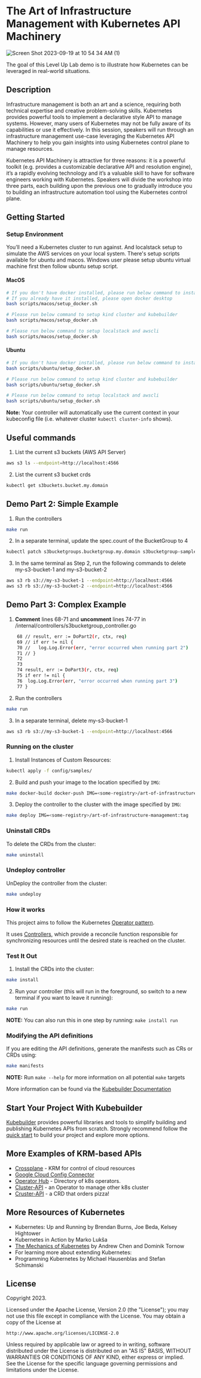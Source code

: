 # The Art of Infrastructure Management with Kubernetes API Machinery
![Screen Shot 2023-09-19 at 10 54 34 AM (1)](https://github.com/kellybw12/art-of-infrastructure-management/assets/72891670/d91b2e16-02f5-4bd5-b353-508943723c64)


The goal of this Level Up Lab demo is to illustrate how Kubernetes can be leveraged in real-world situations.

## Description

Infrastructure management is both an art and a science, requiring both technical expertise and creative problem-solving skills. Kubernetes provides powerful tools to implement a declarative style API to manage systems. However, many users of Kubernetes may not be fully aware of its capabilities or use it effectively. In this session, speakers will run through an infrastructure management use-case leveraging the Kubernetes API Machinery to help you gain insights into using Kubernetes control plane to manage resources.

Kubernetes API Machinery is attractive for three reasons: it is a powerful toolkit (e.g. provides a customizable declarative API and resolution engine), it’s a rapidly evolving technology and it’s a valuable skill to have for software engineers working with Kubernetes. Speakers will divide the workshop into three parts, each building upon the previous one to gradually introduce you to building an infrastructure automation tool using the Kubernetes control plane.

## Getting Started
### Setup Environment
You’ll need a Kubernetes cluster to run against. And localstack setup to simulate the AWS services on your local system.
There's setup scripts available for ubuntu and macos. Windows user please setup ubuntu virtual machine first then follow ubuntu setup script.

#### MacOS

```bash
# If you don't have docker installed, please run below command to install docker
# If you already have it installed, please open docker desktop
bash scripts/macos/setup_docker.sh 

# Please run below command to setup kind cluster and kubebuilder
bash scripts/macos/setup_docker.sh 

# Please run below command to setup localstack and awscli
bash scripts/macos/setup_docker.sh 
```

#### Ubuntu

```bash
# If you don't have docker installed, please run below command to install docker
bash scripts/ubuntu/setup_docker.sh 

# Please run below command to setup kind cluster and kubebuilder
bash scripts/ubuntu/setup_docker.sh 

# Please run below command to setup localstack and awscli
bash scripts/ubuntu/setup_docker.sh 
```

**Note:** Your controller will automatically use the current context in your kubeconfig file (i.e. whatever cluster `kubectl cluster-info` shows).

## Useful commands

1. List the current s3 buckets (AWS API Server)

```sh
aws s3 ls --endpoint=http://localhost:4566
```

2. List the current s3 bucket crds

```sh
kubectl get s3buckets.bucket.my.domain
```

## Demo Part 2: Simple Example

1. Run the controllers

```sh
make run
```

2. In a separate terminal, update the spec.count of the BucketGroup to 4

```sh
kubectl patch s3bucketgroups.bucketgroup.my.domain s3bucketgroup-sample --patch '{"spec": {"desiredBucketCount":4}}' --type=merge
```

3. In the same terminal as Step 2, run the following commands to delete my-s3-bucket-1 and my-s3-bucket-2

```sh
aws s3 rb s3://my-s3-bucket-1 --endpoint=http://localhost:4566
aws s3 rb s3://my-s3-bucket-2 --endpoint=http://localhost:4566
```

## Demo Part 3: Complex Example

1. **Comment** lines 68-71 and **uncomment** lines 74-77 in /internal/controllers/s3bucketgroup_controller.go

```sh
    68 // result, err := DoPart2(r, ctx, req)
    69 // if err != nil {
    70 // 	log.Log.Error(err, "error occurred when running part 2")
    71 // }
    72
    73
    74 result, err := DoPart3(r, ctx, req)
    75 if err != nil {
    76	log.Log.Error(err, "error occurred when running part 3")
    77 }
```

2. Run the controllers

```sh
make run
```

3. In a separate terminal, delete my-s3-bucket-1

```sh
aws s3 rb s3://my-s3-bucket-1 --endpoint=http://localhost:4566
```

### Running on the cluster

1. Install Instances of Custom Resources:

```sh
kubectl apply -f config/samples/
```

2. Build and push your image to the location specified by `IMG`:

```sh
make docker-build docker-push IMG=<some-registry>/art-of-infrastructure-management:tag
```

3. Deploy the controller to the cluster with the image specified by `IMG`:

```sh
make deploy IMG=<some-registry>/art-of-infrastructure-management:tag
```

### Uninstall CRDs

To delete the CRDs from the cluster:

```sh
make uninstall
```

### Undeploy controller

UnDeploy the controller from the cluster:

```sh
make undeploy
```

### How it works

This project aims to follow the Kubernetes [Operator pattern](https://kubernetes.io/docs/concepts/extend-kubernetes/operator/).

It uses [Controllers](https://kubernetes.io/docs/concepts/architecture/controller/),
which provide a reconcile function responsible for synchronizing resources until the desired state is reached on the cluster.

### Test It Out

1. Install the CRDs into the cluster:

```sh
make install
```

2. Run your controller (this will run in the foreground, so switch to a new terminal if you want to leave it running):

```sh
make run
```

**NOTE:** You can also run this in one step by running: `make install run`

### Modifying the API definitions

If you are editing the API definitions, generate the manifests such as CRs or CRDs using:

```sh
make manifests
```

**NOTE:** Run `make --help` for more information on all potential `make` targets

More information can be found via the [Kubebuilder Documentation](https://book.kubebuilder.io/introduction.html)

## Start Your Project With Kubebuilder
[Kubebuilder](https://github.com/kubernetes-sigs/kubebuilder) provides powerful libraries and tools to simplify building and publishing Kubernetes APIs from scratch.
Strongly recommend follow the [quick start](https://book.kubebuilder.io/quick-start) to build your project and explore more options.


## More Examples of KRM-based APIs
* [Crossplane](https://docs.crossplane.io/v1.11/getting-started/introduction/) - KRM for control of cloud resources
* [Google Cloud Config Connector](https://cloud.google.com/config-connector/docs/overview)
* [Operator Hub](https://operatorhub.io/) - Directory of k8s operators.
* [Cluster-API](https://cluster-api.sigs.k8s.io/) - an Operator to manage other k8s cluster
* [Cruster-API](https://github.com/rudoi/cruster-api) - a CRD that orders pizza!

## More Resources of Kubernetes
* Kubernetes: Up and Running by Brendan Burns, Joe Beda, Kelsey Hightower
* Kubernetes in Action by Marko Lukša
* [The Mechanics of Kubernetes](https://dominik-tornow.medium.com/the-mechanics-of-kubernetes-ac8112eaa302) by Andrew Chen and Dominik Tornow
* For learning more about extending Kubernetes:
* Programming Kubernetes by Michael Hausenblas and Stefan Schimanski

## License

Copyright 2023.

Licensed under the Apache License, Version 2.0 (the "License");
you may not use this file except in compliance with the License.
You may obtain a copy of the License at

    http://www.apache.org/licenses/LICENSE-2.0

Unless required by applicable law or agreed to in writing, software
distributed under the License is distributed on an "AS IS" BASIS,
WITHOUT WARRANTIES OR CONDITIONS OF ANY KIND, either express or implied.
See the License for the specific language governing permissions and
limitations under the License.

